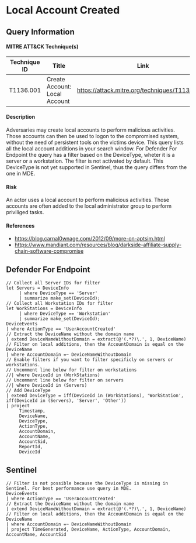 # Local Account Created

## Query Information

#### MITRE ATT&CK Technique(s)

| Technique ID | Title    | Link    |
| ---  | --- | --- |
| T1136.001 | Create Account: Local Account | https://attack.mitre.org/techniques/T1136/001/ |

#### Description
Adversaries may create local accounts to perform malicious activities. Those accounts can then be used to logon to the compromised system, without the need of persistent tools on the victims device. This query lists all the local account additions in your search window. For Defender For Endpoint the query has a filter based on the DeviceType, wheter it is a server or a workstation. The filter is not activated by default. This DeviceType is not yet supported in Sentinel, thus the query differs from the one in MDE. 

#### Risk
An actor uses a local account to perform malicious activities. Those accounts are often added to the local administrator group to perform priviliged tasks. 

#### References
- https://blog.carnal0wnage.com/2012/09/more-on-aptsim.html
- https://www.mandiant.com/resources/blog/darkside-affiliate-supply-chain-software-compromise

## Defender For Endpoint
```
// Collect all Server IDs for filter
let Servers = DeviceInfo
     | where DeviceType == 'Server'
     | summarize make_set(DeviceId);
// Collect all Workstation IDs for filter
let WorkStations = DeviceInfo
     | where DeviceType == 'Workstation'
     | summarize make_set(DeviceId);
DeviceEvents
| where ActionType == 'UserAccountCreated'
// Extract the DeviceName without the domain name
| extend DeviceNameWithoutDomain = extract(@'(.*?)\.', 1, DeviceName)
// Filter on local additions, then the AccountDomain is equal on the 
DeviceName
| where AccountDomain =~ DeviceNameWithoutDomain
// Enable filters if you want to filter specificly on servers or workstations.
// Uncomment line below for filter on workstations
//| where DeviceId in (WorkStations)
// Uncomment line below for filter on servers
//| where DeviceId in (Servers)
// Add DeviceType
| extend DeviceType = iff(DeviceId in (WorkStations), 'WorkStation', iff(DeviceId in (Servers), 'Server', 'Other'))
| project
     Timestamp,
     DeviceName,
     DeviceType,
     ActionType,
     AccountDomain,
     AccountName,
     AccountSid,
     ReportId,
     DeviceId
```
## Sentinel
```
// Filter is not possible because the DeviceType is missing in Sentinel. For best performance use query in MDE.
DeviceEvents
| where ActionType == 'UserAccountCreated'
// Extract the DeviceName without the domain name
| extend DeviceNameWithoutDomain = extract(@'(.*?)\.', 1, DeviceName)
// Filter on local additions, then the AccountDomain is equal on the 
DeviceName
| where AccountDomain =~ DeviceNameWithoutDomain
| project TimeGenerated, DeviceName, ActionType, AccountDomain, AccountName, AccountSid
```
